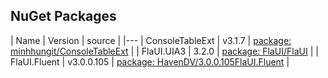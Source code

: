 

## NuGet Packages
| Name            | Version    | source                                                                                |
|---
| ConsoleTableExt | v3.1.7     | [package: minhhungit/ConsoleTableExt](https://github.com/minhhungit/ConsoleTableExt/) |
| FlaUI.UIA3      | 3.2.0      | [package: FlaUI/FlaUI](https://github.com/FlaUI/FlaUI)                                |
| FlaUI.Fluent    | v3.0.0.105 | [package: HavenDV/3.0.0.105FlaUI.Fluent](https://github.com/HavenDV/FlaUI.Fluent)     |